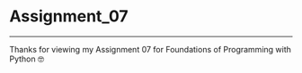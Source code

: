 # Assignment_07
---
Thanks for viewing my Assignment 07 for Foundations of Programming with Python
:nerd_face:
